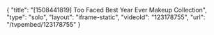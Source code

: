 {
    "title": "[1508441819] Too Faced Best Year Ever Makeup Collection",
    "type": "solo",
    "layout": "iframe-static",
    "videoId": "123178755",
    "url": "\/tvpembed\/123178755"
}
